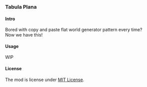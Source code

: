 ### Tabula Plana

#### Intro
Bored with copy and paste flat world generator pattern every time?  
Now we have this!

#### Usage
WIP

#### License
The mod is license under [MIT License][license].

[license]: ./src/main/resources/LICENSE